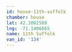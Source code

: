 ```yaml
---
id: house-11th-suffolk
chamber: house
lat: 42.3002589
lng: -71.1406865
name: 11th Suffolk
van_id: '134'
---
```

